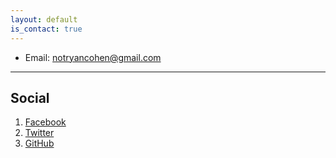 ```yaml
---
layout: default
is_contact: true
---
```


* Email: [notryancohen@gmail.com](mailto:notryancohen@gmail.com)

---

## Social

1. [Facebook](https://facebook.com/notryancohen)
2. [Twitter](https://twitter.com/ryancohen)
3. [GitHub](https://github.com/imryan)
